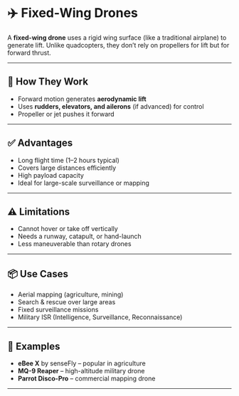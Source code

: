 # ✈️ Fixed-Wing Drones

A **fixed-wing drone** uses a rigid wing surface (like a traditional airplane) to generate lift. Unlike quadcopters, they don’t rely on propellers for lift but for forward thrust.

---

## 🧠 How They Work
- Forward motion generates **aerodynamic lift**
- Uses **rudders, elevators, and ailerons** (if advanced) for control
- Propeller or jet pushes it forward

---

## ✅ Advantages
- Long flight time (1–2 hours typical)
- Covers large distances efficiently
- High payload capacity
- Ideal for large-scale surveillance or mapping

---

## ⚠️ Limitations
- Cannot hover or take off vertically
- Needs a runway, catapult, or hand-launch
- Less maneuverable than rotary drones

---

## 📦 Use Cases
- Aerial mapping (agriculture, mining)
- Search & rescue over large areas
- Fixed surveillance missions
- Military ISR (Intelligence, Surveillance, Reconnaissance)

---

## 🚀 Examples
- **eBee X** by senseFly – popular in agriculture
- **MQ-9 Reaper** – high-altitude military drone
- **Parrot Disco-Pro** – commercial mapping drone

---

